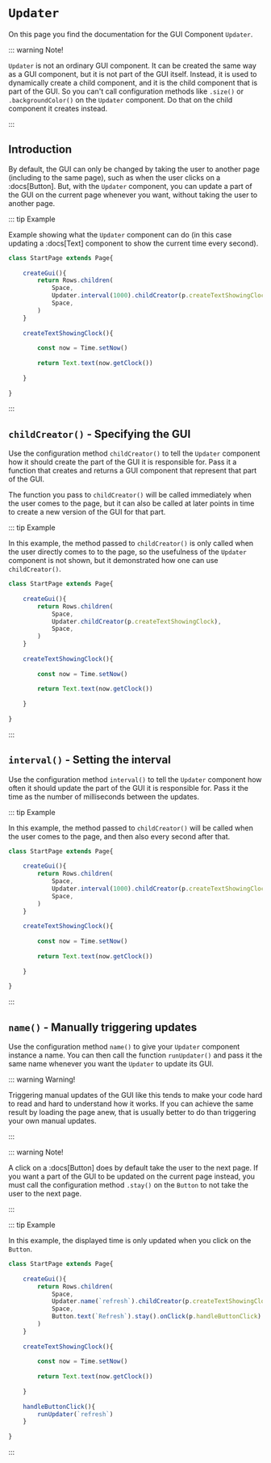 <script>
	import ViewApp from '$lib/ViewApp.svelte'
</script>

# `Updater`
On this page you find the documentation for the GUI Component `Updater`.

::: warning Note!

`Updater` is not an ordinary GUI component. It can be created the same way as a GUI component, but it is not part of the GUI itself. Instead, it is used to dynamically create a child component, and it is the child component that is part of the GUI. So you can't call configuration methods like `.size()` or `.backgroundColor()` on the `Updater` component. Do that on the child component it creates instead.

:::



## Introduction
By default, the GUI can only be changed by taking the user to another page (including to the same page), such as when the user clicks on a :docs[Button]. But, with the `Updater` component, you can update a part of the GUI on the current page whenever you want, without taking the user to another page. 

::: tip Example

Example showing what the `Updater` component can do (in this case updating a :docs[Text] component to show the current time every second).

```js baga-show
class StartPage extends Page{
	
	createGui(){
		return Rows.children(
			Space,
			Updater.interval(1000).childCreator(p.createTextShowingClock),
			Space,
		)
	}
	
	createTextShowingClock(){
		
		const now = Time.setNow()
		
		return Text.text(now.getClock())
		
	}
	
}
```

:::



## `childCreator()` - Specifying the GUI
Use the configuration method `childCreator()` to tell the `Updater` component how it should create the part of the GUI it is responsible for. Pass it a function that creates and returns a GUI component that represent that part of the GUI.

The function you pass to `childCreator()` will be called immediately when the user comes to the page, but it can also be called at later points in time to create a new version of the GUI for that part.

::: tip Example

In this example, the method passed to `childCreator()` is only called when the user directly comes to to the page, so the usefulness of the `Updater` component is not shown, but it demonstrated how one can use `childCreator()`.

```js baga-show-editor-code
class StartPage extends Page{
	
	createGui(){
		return Rows.children(
			Space,
			Updater.childCreator(p.createTextShowingClock),
			Space,
		)
	}
	
	createTextShowingClock(){
		
		const now = Time.setNow()
		
		return Text.text(now.getClock())
		
	}
	
}
```

:::



## `interval()` - Setting the interval
Use the configuration method `interval()` to tell the `Updater` component how often it should update the part of the GUI it is responsible for. Pass it the time as the number of milliseconds between the updates.

::: tip Example

In this example, the method passed to `childCreator()` will be called when the user comes to the page, and then also every second after that.

```js baga-show-editor-code
class StartPage extends Page{
	
	createGui(){
		return Rows.children(
			Space,
			Updater.interval(1000).childCreator(p.createTextShowingClock),
			Space,
		)
	}
	
	createTextShowingClock(){
		
		const now = Time.setNow()
		
		return Text.text(now.getClock())
		
	}
	
}
```

:::



## `name()` - Manually triggering updates
Use the configuration method `name()` to give your `Updater` component instance a name. You can then call the function `runUpdater()` and pass it the same name whenever you want the `Updater` to update its GUI.

::: warning Warning!

Triggering manual updates of the GUI like this tends to make your code hard to read and hard to understand how it works. If you can achieve the same result by loading the page anew, that is usually better to do than triggering your own manual updates.

:::

::: warning Note!

A click on a :docs[Button] does by default take the user to the next page. If you want a part of the GUI to be updated on the current page instead, you must call the configuration method `.stay()` on the `Button` to not take the user to the next page.

:::

::: tip Example

In this example, the displayed time is only updated when you click on the `Button`.

```js baga-show-editor-code
class StartPage extends Page{
	
	createGui(){
		return Rows.children(
			Space,
			Updater.name(`refresh`).childCreator(p.createTextShowingClock),
			Space,
			Button.text(`Refresh`).stay().onClick(p.handleButtonClick)
		)
	}
	
	createTextShowingClock(){
		
		const now = Time.setNow()
		
		return Text.text(now.getClock())
		
	}
	
	handleButtonClick(){
		runUpdater(`refresh`)
	}
	
}
```

:::